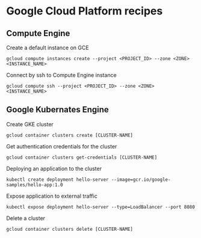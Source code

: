 # Google Cloud Platform recipes

## Compute Engine

Create a default instance on GCE
```
gcloud compute instances create --project <PROJECT_ID> --zone <ZONE> <INSTANCE_NAME>
```

Connect by ssh to Compute Engine instance
```
gcloud compute ssh --project <PROJECT_ID> --zone <ZONE> <INSTANCE_NAME>
```

## Google Kubernates Engine

Create GKE cluster
```
gcloud container clusters create [CLUSTER-NAME]
```

Get authentication credentials for the cluster
```
gcloud container clusters get-credentials [CLUSTER-NAME]
```

Deploying an application to the cluster
```
kubectl create deployment hello-server --image=gcr.io/google-samples/hello-app:1.0
```

Expose application to external traffic
```
kubectl expose deployment hello-server --type=LoadBalancer --port 8080
```

Delete a cluster
```
gcloud container clusters delete [CLUSTER-NAME]
```
